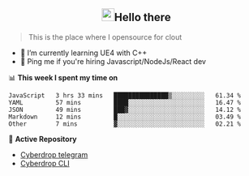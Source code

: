 <h2 align="center"><img src="https://camo.githubusercontent.com/2019d90b5d6b109833b6e130852e36fce013bb14/68747470733a2f2f63756c746f667468657061727479706172726f742e636f6d2f706172726f74732f68642f6c6170746f705f706172726f742e676966" width="25px">Hello there</h2>


> This is the place where I opensource for clout

- 🌱 I’m currently learning UE4 with C++
- 💬 Ping me if you're hiring Javascript/NodeJs/React dev

📊 **This week I spent my time on**
<!--START_SECTION:waka-->
```text
JavaScript   3 hrs 33 mins   ███████████████▒░░░░░░░░░   61.34 % 
YAML         57 mins         ████░░░░░░░░░░░░░░░░░░░░░   16.47 % 
JSON         49 mins         ███▓░░░░░░░░░░░░░░░░░░░░░   14.12 % 
Markdown     12 mins         █░░░░░░░░░░░░░░░░░░░░░░░░   03.49 % 
Other        7 mins          ▓░░░░░░░░░░░░░░░░░░░░░░░░   02.21 % 
```
<!--END_SECTION:waka-->

📕 **Active Repository**
- [Cyberdrop telegram](https://github.com/izqalan/Cyberdrop-Telegram)
- [Cyberdrop CLI](https://github.com/izqalan/Cyberdrop-cli)
